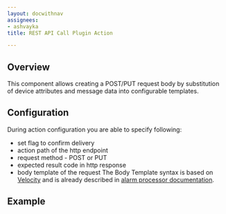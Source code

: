 ```yaml
---
layout: docwithnav
assignees:
- ashvayka
title: REST API Call Plugin Action

---
```


## Overview

This component allows creating a POST/PUT request body by substitution of device attributes and message data into configurable templates.

## Configuration

During action configuration you are able to specify following:
- set flag to confirm  delivery
- action path of the http endpoint
- request method - POST or PUT
- expected result code in http response
- body template of the request
The Body Template syntax is based on [Velocity](https://velocity.apache.org/)
and is already described in [alarm processor documentation](/docs/reference/processors/alarm-deduplication-processor/#configuration).

## Example
